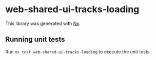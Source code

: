 # web-shared-ui-tracks-loading

This library was generated with [Nx](https://nx.dev).

## Running unit tests

Run `nx test web-shared-ui-tracks-loading` to execute the unit tests.
